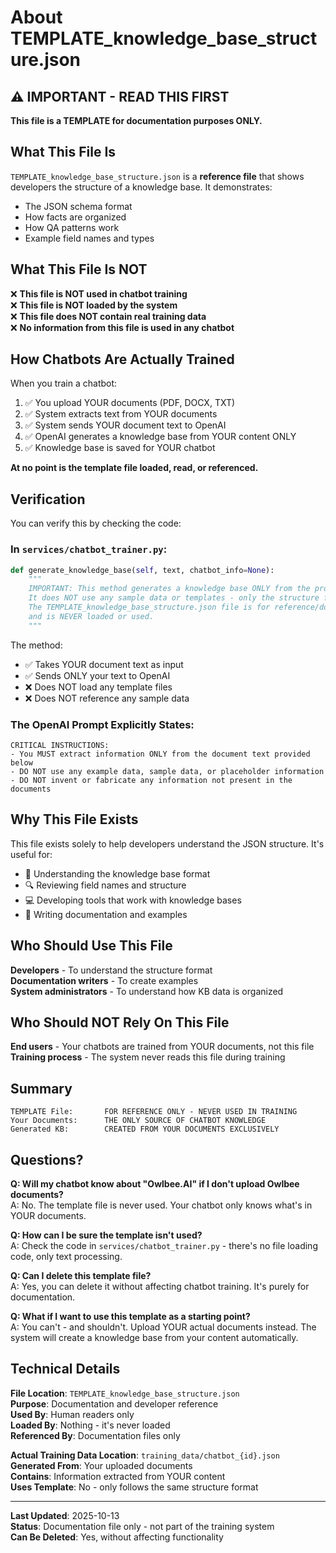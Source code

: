 # About TEMPLATE_knowledge_base_structure.json

## ⚠️ IMPORTANT - READ THIS FIRST

**This file is a TEMPLATE for documentation purposes ONLY.**

## What This File Is

`TEMPLATE_knowledge_base_structure.json` is a **reference file** that shows developers the structure of a knowledge base. It demonstrates:
- The JSON schema format
- How facts are organized
- How QA patterns work
- Example field names and types

## What This File Is NOT

❌ **This file is NOT used in chatbot training**  
❌ **This file is NOT loaded by the system**  
❌ **This file does NOT contain real training data**  
❌ **No information from this file is used in any chatbot**

## How Chatbots Are Actually Trained

When you train a chatbot:

1. ✅ You upload YOUR documents (PDF, DOCX, TXT)
2. ✅ System extracts text from YOUR documents
3. ✅ System sends YOUR document text to OpenAI
4. ✅ OpenAI generates a knowledge base from YOUR content ONLY
5. ✅ Knowledge base is saved for YOUR chatbot

**At no point is the template file loaded, read, or referenced.**

## Verification

You can verify this by checking the code:

### In `services/chatbot_trainer.py`:

```python
def generate_knowledge_base(self, text, chatbot_info=None):
    """
    IMPORTANT: This method generates a knowledge base ONLY from the provided document text.
    It does NOT use any sample data or templates - only the structure format is specified.
    The TEMPLATE_knowledge_base_structure.json file is for reference/documentation only 
    and is NEVER loaded or used.
    """
```

The method:
- ✅ Takes YOUR document text as input
- ✅ Sends ONLY your text to OpenAI
- ❌ Does NOT load any template files
- ❌ Does NOT reference any sample data

### The OpenAI Prompt Explicitly States:

```
CRITICAL INSTRUCTIONS:
- You MUST extract information ONLY from the document text provided below
- DO NOT use any example data, sample data, or placeholder information
- DO NOT invent or fabricate any information not present in the documents
```

## Why This File Exists

This file exists solely to help developers understand the JSON structure. It's useful for:

- 📖 Understanding the knowledge base format
- 🔍 Reviewing field names and structure
- 💻 Developing tools that work with knowledge bases
- 📝 Writing documentation and examples

## Who Should Use This File

**Developers** - To understand the structure format  
**Documentation writers** - To create examples  
**System administrators** - To understand how KB data is organized

## Who Should NOT Rely On This File

**End users** - Your chatbots are trained from YOUR documents, not this file  
**Training process** - The system never reads this file during training

## Summary

```
TEMPLATE File:       FOR REFERENCE ONLY - NEVER USED IN TRAINING
Your Documents:      THE ONLY SOURCE OF CHATBOT KNOWLEDGE
Generated KB:        CREATED FROM YOUR DOCUMENTS EXCLUSIVELY
```

## Questions?

**Q: Will my chatbot know about "Owlbee.AI" if I don't upload Owlbee documents?**  
A: No. The template file is never used. Your chatbot only knows what's in YOUR documents.

**Q: How can I be sure the template isn't used?**  
A: Check the code in `services/chatbot_trainer.py` - there's no file loading code, only text processing.

**Q: Can I delete this template file?**  
A: Yes, you can delete it without affecting chatbot training. It's purely for documentation.

**Q: What if I want to use this template as a starting point?**  
A: You can't - and shouldn't. Upload YOUR actual documents instead. The system will create a knowledge base from your content automatically.

## Technical Details

**File Location**: `TEMPLATE_knowledge_base_structure.json`  
**Purpose**: Documentation and developer reference  
**Used By**: Human readers only  
**Loaded By**: Nothing - it's never loaded  
**Referenced By**: Documentation files only

**Actual Training Data Location**: `training_data/chatbot_{id}.json`  
**Generated From**: Your uploaded documents  
**Contains**: Information extracted from YOUR content  
**Uses Template**: No - only follows the same structure format

---

**Last Updated**: 2025-10-13  
**Status**: Documentation file only - not part of the training system  
**Can Be Deleted**: Yes, without affecting functionality

